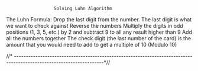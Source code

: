    
                      Solving Luhn Algorithm 

The Luhn Formula:
Drop the last digit from the number. The last digit is what we want to check against
Reverse the numbers
Multiply the digits in odd positions (1, 3, 5, etc.) by 2 and subtract 9 to all any result higher than 9
Add all the numbers together
The check digit (the last number of the card) is the amount that you would need to add to get a multiple of 10 (Modulo 10)






//* --------------------------------------------------------------------------------------------------------------------*//
